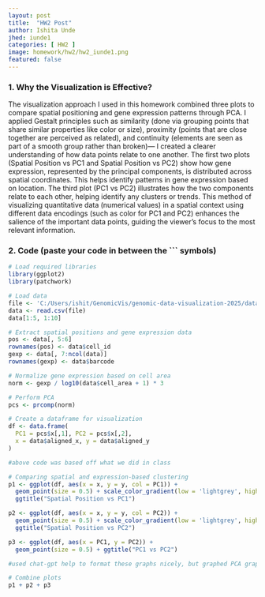 ```yaml
---
layout: post
title:  "HW2 Post"
author: Ishita Unde
jhed: iunde1
categories: [ HW2 ]
image: homework/hw2/hw2_iunde1.png
featured: false
---
```


### 1. Why the Visualization is Effective?

The visualization approach I used in this homework combined three plots to compare spatial positioning and gene expression patterns through PCA. I applied Gestalt principles such as similarity (done via grouping points that share similar properties like color or size), proximity (points that are close together are perceived as related), and continuity (elements are seen as part of a smooth group rather than broken)— I created a clearer understanding of how data points relate to one another. The first two plots (Spatial Position vs PC1 and Spatial Position vs PC2) show how gene expression, represented by the principal components, is distributed across spatial coordinates. This helps identify patterns in gene expression based on location. The third plot (PC1 vs PC2) illustrates how the two components relate to each other, helping identify any clusters or trends. This method of visualizing quantitative data (numerical values) in a spatial context using different data encodings (such as color for PC1 and PC2) enhances the salience of the important data points, guiding the viewer’s focus to the most relevant information.

### 2. Code (paste your code in between the ``` symbols)

```r
# Load required libraries
library(ggplot2)
library(patchwork)

# Load data
file <- 'C:/Users/ishit/GenomicVis/genomic-data-visualization-2025/data/pikachu.csv.gz'
data <- read.csv(file)
data[1:5, 1:10]

# Extract spatial positions and gene expression data
pos <- data[, 5:6]
rownames(pos) <- data$cell_id
gexp <- data[, 7:ncol(data)]
rownames(gexp) <- data$barcode

# Normalize gene expression based on cell area
norm <- gexp / log10(data$cell_area + 1) * 3

# Perform PCA
pcs <- prcomp(norm)

# Create a dataframe for visualization
df <- data.frame(
  PC1 = pcs$x[,1], PC2 = pcs$x[,2],
  x = data$aligned_x, y = data$aligned_y
)

#above code was based off what we did in class 

# Comparing spatial and expression-based clustering
p1 <- ggplot(df, aes(x = x, y = y, col = PC1)) + 
  geom_point(size = 0.5) + scale_color_gradient(low = 'lightgrey', high = 'blue') +
  ggtitle("Spatial Position vs PC1")

p2 <- ggplot(df, aes(x = x, y = y, col = PC2)) + 
  geom_point(size = 0.5) + scale_color_gradient(low = 'lightgrey', high = 'green') +
  ggtitle("Spatial Position vs PC2")

p3 <- ggplot(df, aes(x = PC1, y = PC2)) + 
  geom_point(size = 0.5) + ggtitle("PC1 vs PC2")

#used chat-gpt help to format these graphs nicely, but graphed PCA graphs how we did in class 

# Combine plots
p1 + p2 + p3

```


